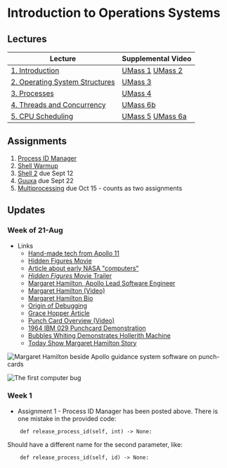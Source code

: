 # Introduction to Operations Systems

## Lectures

| Lecture                                             | Supplemental Video | 
|-----------------------------------------------------|-------|
| [1. Introduction](lectures/ch1.pptx)                | [UMass 1](https://youtu.be/dv4mXBsv6TI?list=PLacuG5pysFbDQU8kKxbUh4K5c1iL5_k7k) [UMass 2](https://youtu.be/Nc6KKSv_Ljc?list=PLacuG5pysFbDQU8kKxbUh4K5c1iL5_k7k)|
| [2. Operating System Structures](lectures/ch2.pptx) | [UMass 3](https://youtu.be/UxCiuctkKYo?list=PLacuG5pysFbDQU8kKxbUh4K5c1iL5_k7k)|
| [3. Processes](lectures/ch3.pptx)                   | [UMass 4](https://www.youtube.com/watch?v=SfG_BefeGT4&list=PLacuG5pysFbDQU8kKxbUh4K5c1iL5_k7k&index=4)|
| [4. Threads and Concurrency](lectures/ch4.pptx)                      | [UMass 6b](https://youtu.be/KhjqKZr3fdM?list=PLacuG5pysFbDQU8kKxbUh4K5c1iL5_k7k&t=1633) |
| [5. CPU Scheduling](lectures/ch5.pptx)                               | [UMass 5](https://www.youtube.com/watch?v=Q_tycyhNkgA&list=PLacuG5pysFbDQU8kKxbUh4K5c1iL5_k7k&index=5) [UMass 6a](https://youtu.be/KhjqKZr3fdM?list=PLacuG5pysFbDQU8kKxbUh4K5c1iL5_k7k)|

## Assignments

1. [Process ID Manager](https://classroom.github.com/a/XHdtHa23)
2. [Shell Warmup](https://classroom.github.com/a/qG_trOIZ)
3. [Shell 2](https://classroom.github.com/a/A_5bFw4I) due Sept 12
4. [Guuxa](https://classroom.github.com/a/4Pk_mI3T) due Sept 22
5. [Multiprocessing](https://classroom.github.com/a/6yqEfAWw) due Oct 15 - counts as two assignments

## Updates

### Week of 21-Aug

* Links
    * [Hand-made tech from Apollo 11](https://history.com/news/moon-landing-technology-inventions-computers-heat-shield-rovers)
    * [Hidden Figures Movie](https://en.wikipedia.org/wiki/Hidden_Figures)
    * [Article about early NASA "computers"](https://www.popularmechanics.com/space/rockets/a24429/hidden-figures-real-story-nasa-women-computers/)
    * [_Hidden Figures_ Movie Trailer](https://www.youtube.com/watch?v=RK8xHq6dfAo)
    * [Margaret Hamilton, Apollo Lead Software Engineer](https://qeprize.org/news/margaret-hamilton-apollos-code/)
    * [Margaret Hamilton (Video)](https://www.youtube.com/watch?v=kTn56jJW4zY)
    * [Margaret Hamilton Bio](https://en.wikipedia.org/wiki/File:Margaret_Hamilton.gif)
    * [Origin of Debugging](https://en.wikipedia.org/wiki/Debugging#Origin_of_the_term)
    * [Grace Hopper Article](https://tophat.com/blog/grace-hopper-yale-computer-science/)
    * [Punch Card Overview (Video)](https://www.youtube.com/watch?v=kKJxzay85Vk&t=0s)
    * [1964 IBM 029 Punchcard Demonstration](https://www.youtube.com/watch?v=YnnGbcM-H8c)
    * [Bubbles Whiting Demonstrates Hollerith Machine](https://www.youtube.com/watch?v=L7jAOcc9kBU)
    * [Today Show Margaret Hamilton Story](https://www.youtube.com/watch?v=UOUNjytHhNI)


![Margaret Hamilton beside Apollo guidance system software on punch-cards](https://upload.wikimedia.org/wikipedia/commons/thumb/2/2e/Margaret_Hamilton.gif/385px-Margaret_Hamilton.gif)

![The first computer bug](https://upload.wikimedia.org/wikipedia/commons/f/ff/First_Computer_Bug%2C_1945.jpg)

### Week 1

* Assignment 1 - Process ID Manager has been posted above.  There is one mistake in the provided code:

```    def release_process_id(self, int) -> None:```

Should have a different name for the second parameter, like:

```    def release_process_id(self, id) -> None:```

